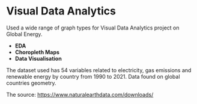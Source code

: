# Visual Data Analytics 
Used a wide range of graph types for Visual Data Analytics project on Global Energy. 
- **EDA** 
- **Choropleth Maps**
- **Data Visualisation**

The dataset used has 54 variables related to electricity, gas emissions and renewable energy by country from 1990 to 2021.
Data found on global countries geometry.

The source:
https://www.naturalearthdata.com/downloads/

